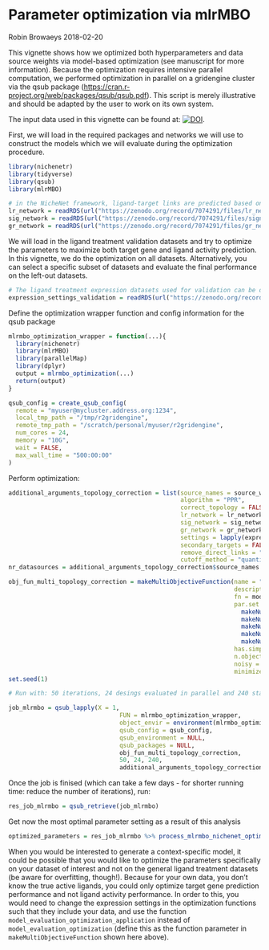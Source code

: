 Parameter optimization via mlrMBO
================
Robin Browaeys
2018-02-20

<!-- github markdown built using 
rmarkdown::render("vignettes/parameter_optimization.Rmd", output_format = "github_document") # please, don't run this!!
-->

This vignette shows how we optimized both hyperparameters and data
source weights via model-based optimization (see manuscript for more
information). Because the optimization requires intensive parallel
computation, we performed optimization in parallel on a gridengine
cluster via the qsub package
(<https://cran.r-project.org/web/packages/qsub/qsub.pdf>). This script
is merely illustrative and should be adapted by the user to work on its
own system.

The input data used in this vignette can be found at:
[![DOI](https://zenodo.org/badge/DOI/10.5281/zenodo.3260758.svg)](https://doi.org/10.5281/zenodo.3260758).

First, we will load in the required packages and networks we will use to
construct the models which we will evaluate during the optimization
procedure.

``` r
library(nichenetr)
library(tidyverse)
library(qsub)
library(mlrMBO)

# in the NicheNet framework, ligand-target links are predicted based on collected biological knowledge on ligand-receptor, signaling and gene regulatory interactions
lr_network = readRDS(url("https://zenodo.org/record/7074291/files/lr_network_human_21122021.rds"))
sig_network = readRDS(url("https://zenodo.org/record/7074291/files/signaling_network_human_21122021.rds"))
gr_network = readRDS(url("https://zenodo.org/record/7074291/files/gr_network_human_21122021.rds"))
```

We will load in the ligand treatment validation datasets and try to
optimize the parameters to maximize both target gene and ligand activity
prediction. In this vignette, we do the optimization on all datasets.
Alternatively, you can select a specific subset of datasets and evaluate
the final performance on the left-out datasets.

``` r
# The ligand treatment expression datasets used for validation can be downloaded from Zenodo:
expression_settings_validation = readRDS(url("https://zenodo.org/record/3260758/files/expression_settings.rds"))
```

Define the optimization wrapper function and config information for the
qsub package

``` r
mlrmbo_optimization_wrapper = function(...){
  library(nichenetr)
  library(mlrMBO)
  library(parallelMap)
  library(dplyr)
  output = mlrmbo_optimization(...)
  return(output)
}

qsub_config = create_qsub_config(
  remote = "myuser@mycluster.address.org:1234",
  local_tmp_path = "/tmp/r2gridengine",
  remote_tmp_path = "/scratch/personal/myuser/r2gridengine",
  num_cores = 24,
  memory = "10G",
  wait = FALSE, 
  max_wall_time = "500:00:00"
)
```

Perform optimization:

``` r
additional_arguments_topology_correction = list(source_names = source_weights_df$source %>% unique(), 
                                                algorithm = "PPR", 
                                                correct_topology = FALSE,
                                                lr_network = lr_network, 
                                                sig_network = sig_network, 
                                                gr_network = gr_network, 
                                                settings = lapply(expression_settings_validation,convert_expression_settings_evaluation), 
                                                secondary_targets = FALSE, 
                                                remove_direct_links = "no", 
                                                cutoff_method = "quantile")
nr_datasources = additional_arguments_topology_correction$source_names %>% length()

obj_fun_multi_topology_correction = makeMultiObjectiveFunction(name = "nichenet_optimization",
                                                               description = "data source weight and hyperparameter optimization: expensive black-box function", 
                                                               fn = model_evaluation_optimization, 
                                                               par.set = makeParamSet(
                                                                 makeNumericVectorParam("source_weights", len = nr_datasources, lower = 0, upper = 1), 
                                                                 makeNumericVectorParam("lr_sig_hub", len = 1, lower = 0, upper = 1),  
                                                                 makeNumericVectorParam("gr_hub", len = 1, lower = 0, upper = 1),  
                                                                 makeNumericVectorParam("ltf_cutoff", len = 1, lower = 0.9, upper = 0.999),  
                                                                 makeNumericVectorParam("damping_factor", len = 1, lower = 0.01, upper = 0.99)), 
                                                               has.simple.signature = FALSE,
                                                               n.objectives = 4, 
                                                               noisy = FALSE,
                                                               minimize = c(FALSE,FALSE,FALSE,FALSE))
set.seed(1)

# Run with: 50 iterations, 24 desings evaluated in parallel and 240 start designs

job_mlrmbo = qsub_lapply(X = 1,
                               FUN = mlrmbo_optimization_wrapper,
                               object_envir = environment(mlrmbo_optimization_wrapper),
                               qsub_config = qsub_config,
                               qsub_environment = NULL, 
                               qsub_packages = NULL,
                               obj_fun_multi_topology_correction, 
                               50, 24, 240, 
                               additional_arguments_topology_correction)
```

Once the job is finised (which can take a few days - for shorter running
time: reduce the number of iterations), run:

``` r
res_job_mlrmbo = qsub_retrieve(job_mlrmbo)
```

Get now the most optimal parameter setting as a result of this analysis

``` r
optimized_parameters = res_job_mlrmbo %>% process_mlrmbo_nichenet_optimization(source_names = source_weights_df$source %>% unique())
```

When you would be interested to generate a context-specific model, it
could be possible that you would like to optimize the parameters
specifically on your dataset of interest and not on the general ligand
treatment datasets (be aware for overfitting, though!). Because for your
own data, you don’t know the true active ligands, you could only
optimize target gene prediction performance and not ligand activity
performance. In order to this, you would need to change the expression
settings in the optimization functions such that they include your data,
and use the function `model_evaluation_optimization_application` instead
of `model_evaluation_optimization` (define this as the function
parameter in `makeMultiObjectiveFunction` shown here above).
